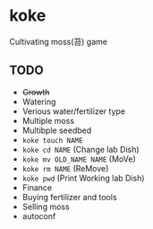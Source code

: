 # koke

Cultivating moss(苔) game

## TODO

- ~~Growth~~
- Watering
 - Verious water/fertilizer type
- Multiple moss
- Multibple seedbed
 - `koke touch NAME`
 - `koke cd NAME` (Change lab Dish)
 - `koke mv OLD_NAME NAME` (MoVe)
 - `koke rm NAME` (ReMove)
 - `koke pwd` (Print Working lab Dish)
- Finance
 - Buying fertilizer and tools
 - Selling moss
- autoconf